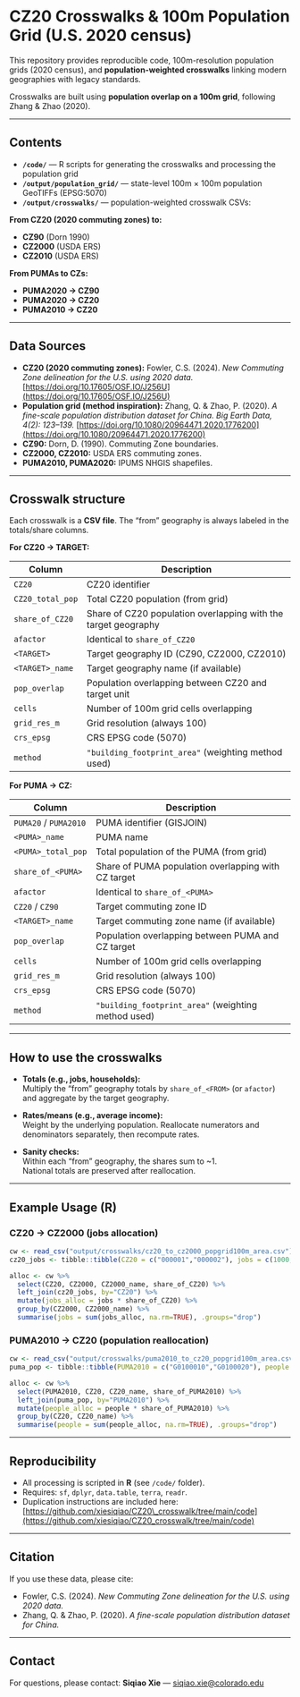 # CZ20 Crosswalks & 100m Population Grid (U.S. 2020 census)

This repository provides reproducible code, 100m-resolution population grids (2020 census), and **population-weighted crosswalks** linking modern geographies with legacy standards.

Crosswalks are built using **population overlap on a 100m grid**, following Zhang & Zhao (2020).

---

## Contents

* **`/code/`** — R scripts for generating the crosswalks and processing the population grid  
* **`/output/population_grid/`** — state-level 100m × 100m population GeoTIFFs (EPSG:5070)  
* **`/output/crosswalks/`** — population-weighted crosswalk CSVs:

**From CZ20 (2020 commuting zones) to:**
* **CZ90** (Dorn 1990)  
* **CZ2000** (USDA ERS)  
* **CZ2010** (USDA ERS)  

**From PUMAs to CZs:**
* **PUMA2020 → CZ90**  
* **PUMA2020 → CZ20**  
* **PUMA2010 → CZ20**  

---

## Data Sources

* **CZ20 (2020 commuting zones):** Fowler, C.S. (2024). *New Commuting Zone delineation for the U.S. using 2020 data.* [https://doi.org/10.17605/OSF.IO/J256U](https://doi.org/10.17605/OSF.IO/J256U)  
* **Population grid (method inspiration):** Zhang, Q. & Zhao, P. (2020). *A fine-scale population distribution dataset for China.* *Big Earth Data, 4(2): 123–139.* [https://doi.org/10.1080/20964471.2020.1776200](https://doi.org/10.1080/20964471.2020.1776200)  
* **CZ90:** Dorn, D. (1990). Commuting Zone boundaries.  
* **CZ2000, CZ2010:** USDA ERS commuting zones.  
* **PUMA2010, PUMA2020:** IPUMS NHGIS shapefiles.  

---


## Crosswalk structure

Each crosswalk is a **CSV file**. The “from” geography is always labeled in the totals/share columns.

**For CZ20 → TARGET:**

| Column           | Description                                                    |
| ---------------- | -------------------------------------------------------------- |
| `CZ20`           | CZ20 identifier                                                |
| `CZ20_total_pop` | Total CZ20 population (from grid)                              |
| `share_of_CZ20`  | Share of CZ20 population overlapping with the target geography |
| `afactor`        | Identical to `share_of_CZ20`                                   |
| `<TARGET>`       | Target geography ID (CZ90, CZ2000, CZ2010)                     |
| `<TARGET>_name`  | Target geography name (if available)                           |
| `pop_overlap`    | Population overlapping between CZ20 and target unit            |
| `cells`          | Number of 100m grid cells overlapping                          |
| `grid_res_m`     | Grid resolution (always 100)                                   |
| `crs_epsg`       | CRS EPSG code (5070)                                           |
| `method`         | `"building_footprint_area"` (weighting method used)            |

**For PUMA → CZ:**

| Column             | Description                                         |
| ------------------ | --------------------------------------------------- |
| `PUMA20` / `PUMA2010` | PUMA identifier (GISJOIN)                         |
| `<PUMA>_name`      | PUMA name                                           |
| `<PUMA>_total_pop` | Total population of the PUMA (from grid)            |
| `share_of_<PUMA>`  | Share of PUMA population overlapping with CZ target |
| `afactor`          | Identical to `share_of_<PUMA>`                      |
| `CZ20` / `CZ90`    | Target commuting zone ID                            |
| `<TARGET>_name`    | Target commuting zone name (if available)           |
| `pop_overlap`      | Population overlapping between PUMA and CZ target   |
| `cells`            | Number of 100m grid cells overlapping               |
| `grid_res_m`       | Grid resolution (always 100)                        |
| `crs_epsg`         | CRS EPSG code (5070)                                |
| `method`           | `"building_footprint_area"` (weighting method used) |

---

## How to use the crosswalks

* **Totals (e.g., jobs, households):**  
  Multiply the “from” geography totals by `share_of_<FROM>` (or `afactor`) and aggregate by the target geography.  

* **Rates/means (e.g., average income):**  
  Weight by the underlying population. Reallocate numerators and denominators separately, then recompute rates.  

* **Sanity checks:**  
  Within each “from” geography, the shares sum to ~1.  
  National totals are preserved after reallocation.  

---

## Example Usage (R)

### CZ20 → CZ2000 (jobs allocation)

```r
cw <- read_csv("output/crosswalks/cz20_to_cz2000_popgrid100m_area.csv")
cz20_jobs <- tibble::tibble(CZ20 = c("000001","000002"), jobs = c(1000, 1500))

alloc <- cw %>%
  select(CZ20, CZ2000, CZ2000_name, share_of_CZ20) %>%
  left_join(cz20_jobs, by="CZ20") %>%
  mutate(jobs_alloc = jobs * share_of_CZ20) %>%
  group_by(CZ2000, CZ2000_name) %>%
  summarise(jobs = sum(jobs_alloc, na.rm=TRUE), .groups="drop")
````

### PUMA2010 → CZ20 (population reallocation)

```r
cw <- read_csv("output/crosswalks/puma2010_to_cz20_popgrid100m_area.csv")
puma_pop <- tibble::tibble(PUMA2010 = c("G0100010","G0100020"), people = c(4000, 7000))

alloc <- cw %>%
  select(PUMA2010, CZ20, CZ20_name, share_of_PUMA2010) %>%
  left_join(puma_pop, by="PUMA2010") %>%
  mutate(people_alloc = people * share_of_PUMA2010) %>%
  group_by(CZ20, CZ20_name) %>%
  summarise(people = sum(people_alloc, na.rm=TRUE), .groups="drop")
```

---

## Reproducibility

* All processing is scripted in **R** (see `/code/` folder).
* Requires: `sf`, `dplyr`, `data.table`, `terra`, `readr`.
* Duplication instructions are included here:
  [https://github.com/xiesiqiao/CZ20\_crosswalk/tree/main/code](https://github.com/xiesiqiao/CZ20_crosswalk/tree/main/code)

---

## Citation

If you use these data, please cite:

* Fowler, C.S. (2024). *New Commuting Zone delineation for the U.S. using 2020 data.*
* Zhang, Q. & Zhao, P. (2020). *A fine-scale population distribution dataset for China.*

---

## Contact

For questions, please contact:
**Siqiao Xie** — [siqiao.xie@colorado.edu](mailto:siqiao.xie@colorado.edu)

